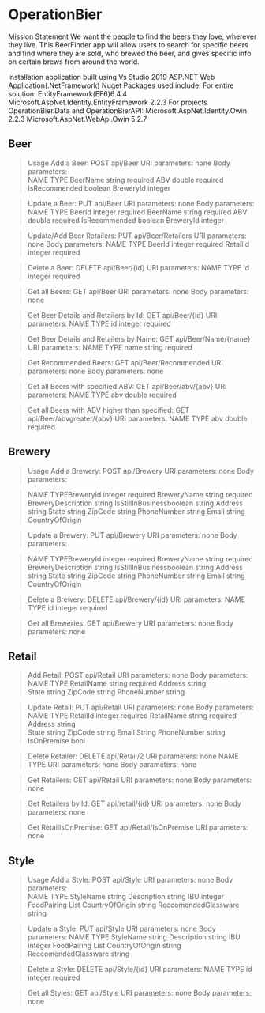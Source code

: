 # OperationBier

Mission Statement
  We want the people to find the beers they love, wherever they live.  This 
BeerFinder app will allow users to search for specific beers and find where 
they are sold, who brewed the beer, and gives specific info on certain brews 
from around the world.

Installation
  application built using Vs Studio 2019
  ASP.NET Web Application(.NetFramework)
  Nuget Packages used include:
    For entire solution:
      EntityFramework(EF6)6.4.4
      Microsoft.AspNet.Identity.EntityFramework 2.2.3
    For projects OperationBier.Data and OperationBierAPI:
      Microsoft.AspNet.Identity.Owin 2.2.3
      Microsoft.AspNet.WebApi.Owin 5.2.7
      
 ## Beer
   
> Usage
  Add a Beer:
    POST api/Beer
      URI parameters: none
      Body parameters:  
      NAME            TYPE
      BeerName        string    required
      ABV             double    required
      IsRecommended   boolean
      BreweryId       integer

 > Update a Beer:
    PUT api/Beer
      URI parameters: none
      Body parameters:
      NAME            TYPE
      BeerId          integer   required
      BeerName        string    required
      ABV             double    required
      IsRecommended   boolean 
      BreweryId       integer
      
 > Update/Add Beer Retailers: 
    PUT api/Beer/Retailers
      URI parameters: none
      Body parameters:
      NAME            TYPE
      BeerId          integer   required
      RetailId        integer   required
      
  >Delete a Beer:
    DELETE api/Beer/{id}
      URI parameters: 
      NAME            TYPE
      id              integer   required
  
 > Get all Beers:
    GET api/Beer
      URI parameters: none
      Body parameters: none
  
  > Get Beer Details and Retailers by Id:
    GET api/Beer/{id}
      URI parameters: 
      NAME            TYPE
      id              integer   required
      
  > Get Beer Details and Retailers by Name:
    GET api/Beer/Name/{name}
      URI parameters:
      NAME            TYPE
      name            string    required
      
  > Get Recommended Beers:
    GET api/Beer/Recommended
      URI parameters: none
      Body parameters: none
      
 > Get all Beers with specified ABV:
    GET api/Beer/abv/{abv}
      URI parameters:
      NAME            TYPE
      abv             double    required
      
 >  Get all Beers with ABV higher than specified:
    GET api/Beer/abvgreater/{abv}
      URI parameters:
      NAME            TYPE
      abv             double    required 
    
## Brewery
> Usage Add a Brewery: POST api/Brewery URI parameters: none Body parameters:  

> NAME TYPEBreweryId integer required BreweryName string required BreweryDescription string IsStillInBusinessboolean string Address string State string ZipCode string PhoneNumber string Email string CountryOfOrigin 

> Update a Brewery: PUT api/Brewery URI parameters: none Body parameters: 

> NAME TYPEBreweryId integer required BreweryName string required BreweryDescription string IsStillInBusinessboolean string Address string State string ZipCode string PhoneNumber string Email string CountryOfOrigin 

> Delete a Brewery: DELETE api/Brewery/{id} URI parameters: NAME TYPE id integer required 

> Get all Breweries: GET api/Brewery URI parameters: none Body parameters: none 


      
## Retail

 > Add Retail:
    POST api/Retail
      URI parameters: none
      Body parameters:  
      NAME            TYPE
      RetailName        string    required
      Address           string    
      State             string
      ZipCode           string
      PhoneNumber       string

 > Update Retail:
    PUT api/Retail
      URI parameters: none
      Body parameters:
      NAME            TYPE
      RetailId          integer   required
      RetailName        string    required
      Address           string    
      State             string
      ZipCode           string
      Email             String
      PhoneNumber       string
      IsOnPremise       bool
      
  >Delete Retailer:
    DELETE api/Retail/2
      URI parameters: none
      NAME            TYPE
      URI parameters: none
      Body parameters: none
  
 > Get Retailers:
    GET api/Retail
      URI parameters: none
      Body parameters: none
  
  > Get Retailers by Id:
    GET api/retail/{id}
      URI parameters: none
      Body parameters: none
      
  > Get RetailIsOnPremise:
    GET api/Retail/IsOnPremise
      URI parameters: none


## Style

> Usage
  Add a Style:
    POST api/Style
      URI parameters: none
      Body parameters:  
      NAME                  TYPE
      StyleName             string
      Description           string
      IBU                   integer
      FoodPairing           List<string>
      CountryOfOrigin       string
      ReccomendedGlassware  string

 > Update a Style:
    PUT api/Style
      URI parameters: none
      Body parameters:
      NAME                  TYPE
      StyleName             string
      Description           string
      IBU                   integer
      FoodPairing           List<string>
      CountryOfOrigin       string
      ReccomendedGlassware  string
            
  >Delete a Style:
    DELETE api/Style/{id}
      URI parameters: 
      NAME            TYPE
      id              integer   required
  
 > Get all Styles:
    GET api/Style
      URI parameters: none
      Body parameters: none
      
